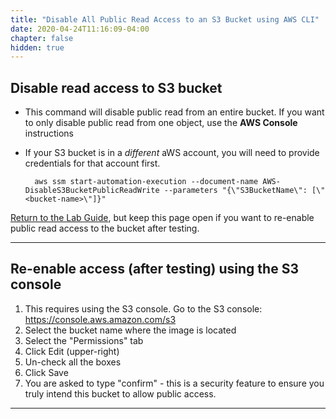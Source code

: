 ```yaml
---
title: "Disable All Public Read Access to an S3 Bucket using AWS CLI"
date: 2020-04-24T11:16:09-04:00
chapter: false
hidden: true
---
```


## Disable read access to S3 bucket

* This command will disable public read from an entire bucket. If you want to only disable public read from one object, use the **AWS Console** instructions
* If your S3 bucket is in a _different_ aWS account, you will need to provide credentials for that account first.

        aws ssm start-automation-execution --document-name AWS-DisableS3BucketPublicReadWrite --parameters "{\"S3BucketName\": [\"<bucket-name>\"]}"

[Return to the Lab Guide](../Lab_Guide.md#s3response), but keep this page open if you want to re-enable public read access to the bucket after testing.

---

## Re-enable access (after testing) using the S3 console

1. This requires using the S3 console. Go to the S3 console: <https://console.aws.amazon.com/s3>
1. Select the bucket name where the image is located
1. Select the "Permissions" tab
1. Click Edit (upper-right)
1. Un-check all the boxes
1. Click Save
1. You are asked to type "confirm" - this is a security feature to ensure you truly intend this bucket to allow public access.

---
<!-- **[Click here to return to the Lab Guide](../Lab_Guide.md#s3response)** -->
